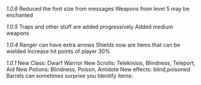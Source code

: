 
*1.0.6*
Reduced the font size from messages
Weapons from level 5 may be enchanted

*1.0.5*
Traps and other stuff are added progressively
Added medium weapons

*1.0.4*
Ranger can have extra arrows
Shields now are items that can be wielded
Increase hit points of player 30%

*1.0.1*
New Class: Dwarf Warrior
New Scrolls: Telekinisis, Blindness, Teleport, Aid
New Potions: Blindness, Poison, Antidote
New effects: blind,poisoned
Barrels can sometimes surprise you
Identify items: 